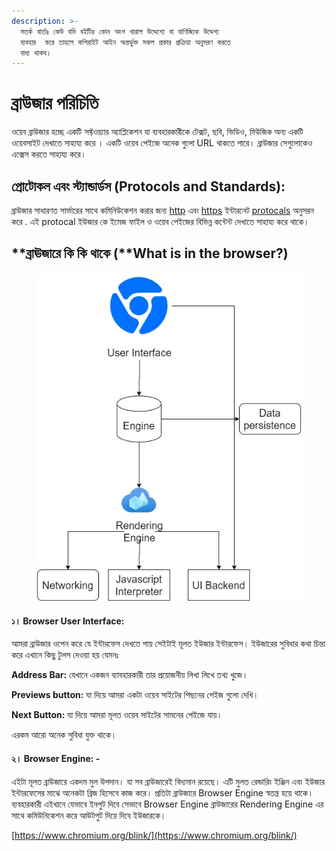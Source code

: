 ```yaml
---
description: >-
  সতর্ক বার্তাঃ কেউ যদি বইটির কোন অংশ খারাপ উদ্দেশ্যে বা বাণিজ্যিক উদ্দেশ্য
  ব্যবহার  করে তাহলে কপিরাইট আইন অন্তর্ভুক্ত সকল প্রকার প্রক্রিয়া অনুসরণ করতে
  বাধ্য থাকব।
---
```


# ব্রাউজার পরিচিতি

ওয়েব ব্রাউজার হচ্ছে একটি সফ্টওয়্যার অ্যাপ্লিকেশন যা ব্যবহারকারীকে টেক্সট, ছবি, ভিডিও, মিউজিক অন্য একটি  ওয়েবসাইট দেখাতে সাহায্য করে । একটি ওয়েব পেইজে অনেক গুলো URL থাকতে পারে। ব্রাউজার সেগুলোকেও এক্সেস করতে সাহায্য করে।&#x20;

## প্রোটোকল এবং স্ট্যান্ডার্ডস (Protocols and Standards):

ব্রাউজার সাধারণত সার্ভারের সাথে কমিনিউকেশন করার জন্য [http](https://en.wikipedia.org/wiki/HTTP) এবং [https](https://en.wikipedia.org/wiki/HTTPS) ইন্টারনেট [protocals](https://en.wikipedia.org/wiki/Internet\_Protocol) অনুসরন করে .  এই protocal ইউজার কে ইমেজ ফাইল ও ওয়েব পেইজের বিভিন্ন কন্টেন্ট দেখাতে সাহায্য করে থাকে।&#x20;

## **ব্রাঊজারে কি কি থাকে (**What is in the browser?)

<figure><img src=".gitbook/assets/image.png" alt=""><figcaption></figcaption></figure>

#### **১। Browser User Interface:**&#x20;

আমরা ব্রাউজার ওপেন করে যে ইন্টারফেস দেখতে পায় সেইটাই মূলত ইউজার ইন্টারফেস। ইউজারের সুবিধার কথা চিন্তা করে এখানে কিছু টুলস দেওয়া হয় যেমনঃ

**Address Bar:** যেখানে একজন ব্যাবহারকারী তার প্রয়োজনীয় লিখা লিখে তথ্য খুজে।

**Previews button:** যা দিয়ে আমরা একটা ওয়েব সাইটের পিছনের পেইজ গুলো দেখি।

**Next Button:** যা দিয়ে আমরা মূলত ওয়েব সাইটের সামনের পেইজে যায়।

এরকম আরো অনেক সুবিধা যুক্ত থাকে।

#### **২। Browser Engine: -**

এইটা মূলত ব্রাউজারে একদম মুল উপদান। যা সব ব্রাউজারেই বিদ্যমান রয়েছে। এটি মুলত রেন্ডারিং ইঞ্জিন এবং ইউজার ইন্টারফেসের মাঝে অনেকটা ব্রিজ হিসেবে কাজ করে। প্রতিটা ব্রাউজারে Browser Engine স্বতন্ত্র হয়ে থাকে। ব্যবহারকারী এইখানে যেভাবে ইনপুট দিবে সেভাবে Browser Engine ব্রাউজারের Rendering Engine এর সাথে কমিউনিকেশন করে আউটপুট দিয়ে দিবে ইউজারকে।&#x20;

[https://www.chromium.org/blink/](https://www.chromium.org/blink/)
